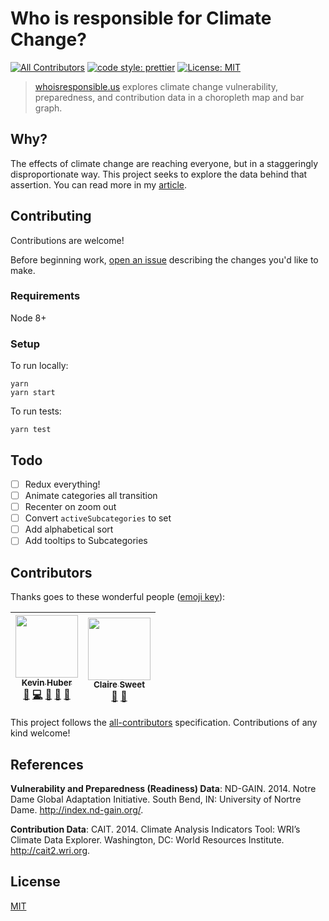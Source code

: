 # Who is responsible for Climate Change?
[![All Contributors](https://img.shields.io/badge/all_contributors-2-orange.svg?style=flat-square)](#contributors)
[![code style: prettier](https://img.shields.io/badge/code_style-prettier-ff69b4.svg?style=flat-square)](https://github.com/prettier/prettier)
[![License: MIT](https://img.shields.io/badge/License-MIT-yellow.svg)](https://opensource.org/licenses/MIT)


> [whoisresponsible.us](https://whoisresponsible.us?utm_source=github&utm_medium=code&utm_term=initial) explores climate change vulnerability, preparedness, and contribution data in a choropleth map and bar graph.

## Why?

The effects of climate change are reaching everyone, but in a staggeringly disproportionate way. This project seeks to explore the data behind that assertion. You can read more in my [article]().

## Contributing

Contributions are welcome!

Before beginning work, [open an issue](https://github.com/kevinahuber/whoisresponsible.us/issues) describing the changes you'd like to make.

### Requirements

Node 8+

### Setup
To run locally:
```
yarn
yarn start
```

To run tests:
```
yarn test
```


## Todo

* [ ] Redux everything!
* [ ] Animate categories all transition
* [ ] Recenter on zoom out
* [ ] Convert `activeSubcategories` to set
* [ ] Add alphabetical sort
* [ ] Add tooltips to Subcategories

## Contributors

Thanks goes to these wonderful people ([emoji key](https://github.com/kentcdodds/all-contributors#emoji-key)):

<!-- ALL-CONTRIBUTORS-LIST:START - Do not remove or modify this section -->
<!-- prettier-ignore -->
| [<img src="https://avatars3.githubusercontent.com/u/6272414?v=4" width="100px;"/><br /><sub><b>Kevin Huber</b></sub>](https://kevinahuber.com)<br />[📝](#blog-kevinahuber "Blogposts") [💻](https://github.com/kevinahuber/whoisresponsible.us/commits?author=kevinahuber "Code") [📖](https://github.com/kevinahuber/whoisresponsible.us/commits?author=kevinahuber "Documentation") [🤔](#ideas-kevinahuber "Ideas, Planning, & Feedback") [🎨](#design-kevinahuber "Design") | [<img src="https://mir-s3-cdn-cf.behance.net/user/230/fdb4d325627831.582cc6a4471e0.jpeg" width="100px;"/><br /><sub><b>Claire Sweet</b></sub>](https://www.behance.net/csweetdesigns)<br />[🤔](#ideas-undefined "Ideas, Planning, & Feedback") [🎨](#design-undefined "Design") |
| :---: | :---: |
<!-- ALL-CONTRIBUTORS-LIST:END -->

This project follows the [all-contributors](https://github.com/kentcdodds/all-contributors) specification. Contributions of any kind welcome!

## References
**Vulnerability and Preparedness (Readiness) Data**: ND-GAIN. 2014. Notre Dame Global Adaptation Initiative.  South Bend, IN: University of Nortre Dame. http://index.nd-gain.org/.

**Contribution Data**: CAIT. 2014. Climate Analysis Indicators Tool: WRI’s Climate Data Explorer. Washington, DC: World Resources Institute. http://cait2.wri.org.

## License
[MIT](LICENSE.md)
